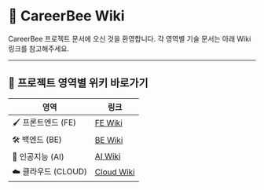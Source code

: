 # 📘 CareerBee Wiki

CareerBee 프로젝트 문서에 오신 것을 환영합니다. 각 영역별 기술 문서는 아래 Wiki 링크를 참고해주세요.

---

## 🧩 프로젝트 영역별 위키 바로가기

| 영역 | 링크 |
|------|------|
| 🖌️ 프론트엔드 (FE) | [FE Wiki](https://github.com/100-hours-a-week/3-team-ssammu-wiki/wiki/FE-WIKI) |
| 🛠️ 백엔드 (BE) | [BE Wiki](https://github.com/100-hours-a-week/3-team-ssammu-wiki/wiki/BE-WIKI) |
| 🤖 인공지능 (AI) | [AI Wiki](https://github.com/100-hours-a-week/3-team-ssammu-wiki/wiki/AI-Wiki) |
| ☁️ 클라우드 (CLOUD) | [Cloud Wiki](https://github.com/100-hours-a-week/3-team-ssammu-wiki/wiki/Cloud-Wiki-Main) |
